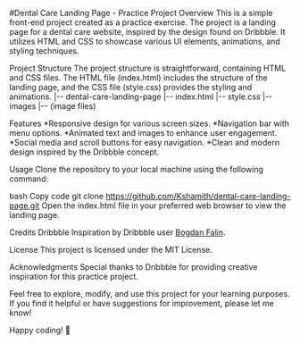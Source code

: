 #Dental Care Landing Page - Practice Project
Overview
This is a simple front-end project created as a practice exercise. The project is a landing page for a dental care website, inspired by the design found on Dribbble. It utilizes HTML and CSS to showcase various UI elements, animations, and styling techniques.

Project Structure
The project structure is straightforward, containing HTML and CSS files. The HTML file (index.html) includes the structure of the landing page, and the CSS file (style.css) provides the styling and animations.
|-- dental-care-landing-page
    |-- index.html
    |-- style.css
    |-- images
        |-- (image files)
        
Features
*Responsive design for various screen sizes.
*Navigation bar with menu options.
*Animated text and images to enhance user engagement.
*Social media and scroll buttons for easy navigation.
*Clean and modern design inspired by the Dribbble concept.

Usage
Clone the repository to your local machine using the following command:

bash
Copy code
git clone https://github.com/Kshamith/dental-care-landing-page.git
Open the index.html file in your preferred web browser to view the landing page.

Credits
Dribbble Inspiration by Dribbble user [Bogdan Falin](https://dribbble.com/shots/22620941-Dental-Care-Landing-Page).

License
This project is licensed under the MIT License.

Acknowledgments
Special thanks to Dribbble for providing creative inspiration for this practice project.

Feel free to explore, modify, and use this project for your learning purposes. If you find it helpful or have suggestions for improvement, please let me know!

Happy coding! 🚀
